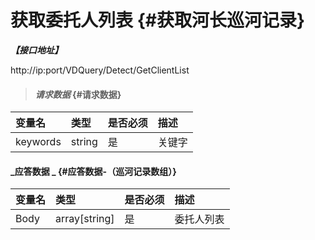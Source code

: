 # 获取委托人列表 {#获取河长巡河记录}

_**【接口地址】**_

http://ip:port/VDQuery/Detect/GetClientList

> #### _请求数据_ {#请求数据}

| 变量名 | 类型 | 是否必须 | 描述 |
| :--- | :--- | :--- | :--- |
| keywords | string | 是 | 关键字 |

#### _应答数据 _ {#应答数据-（巡河记录数组）}

| 变量名 | 类型 | 是否必须 | 描述 |
| :--- | :--- | :--- | :--- |
| Body | array\[string\] | 是 | 委托人列表 |




